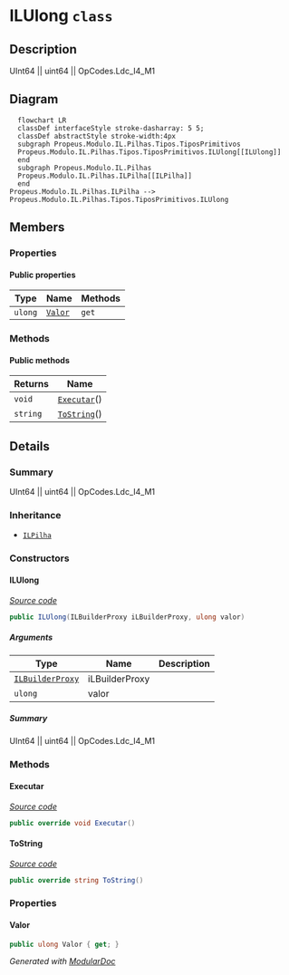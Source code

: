 # ILUlong `class`

## Description
UInt64 || uint64 || OpCodes.Ldc_I4_M1

## Diagram
```mermaid
  flowchart LR
  classDef interfaceStyle stroke-dasharray: 5 5;
  classDef abstractStyle stroke-width:4px
  subgraph Propeus.Modulo.IL.Pilhas.Tipos.TiposPrimitivos
  Propeus.Modulo.IL.Pilhas.Tipos.TiposPrimitivos.ILUlong[[ILUlong]]
  end
  subgraph Propeus.Modulo.IL.Pilhas
  Propeus.Modulo.IL.Pilhas.ILPilha[[ILPilha]]
  end
Propeus.Modulo.IL.Pilhas.ILPilha --> Propeus.Modulo.IL.Pilhas.Tipos.TiposPrimitivos.ILUlong
```

## Members
### Properties
#### Public  properties
| Type | Name | Methods |
| --- | --- | --- |
| `ulong` | [`Valor`](#valor) | `get` |

### Methods
#### Public  methods
| Returns | Name |
| --- | --- |
| `void` | [`Executar`](#executar)() |
| `string` | [`ToString`](#tostring)() |

## Details
### Summary
UInt64 || uint64 || OpCodes.Ldc_I4_M1

### Inheritance
 - [
`ILPilha`
](../../ILPilha.md)

### Constructors
#### ILUlong
[*Source code*](https://github.com///blob//src/Propeus.Modulo.Abstrato/Util/Thread/TaskJob.cs#L124)
```csharp
public ILUlong(ILBuilderProxy iLBuilderProxy, ulong valor)
```
##### Arguments
| Type | Name | Description |
| --- | --- | --- |
| [`ILBuilderProxy`](../../../proxy/ILBuilderProxy.md) | iLBuilderProxy |   |
| `ulong` | valor |   |

##### Summary
UInt64 || uint64 || OpCodes.Ldc_I4_M1

### Methods
#### Executar
[*Source code*](https://github.com///blob//src/Propeus.Modulo.Abstrato/Util/Thread/TaskJob.cs#L35)
```csharp
public override void Executar()
```

#### ToString
[*Source code*](https://github.com///blob//src/Propeus.Modulo.Abstrato/Util/Tabelas/Helper.cs#L13)
```csharp
public override string ToString()
```

### Properties
#### Valor
```csharp
public ulong Valor { get; }
```

*Generated with* [*ModularDoc*](https://github.com/hailstorm75/ModularDoc)
